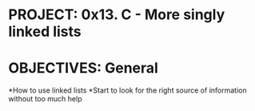 # PROJECT: 0x13. C - More singly linked lists
# OBJECTIVES: General
*How to use linked lists
*Start to look for the right source of information without too much help
